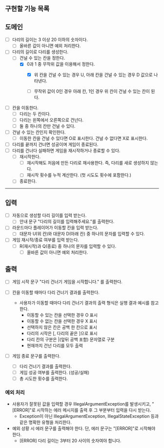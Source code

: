 ## 구현할 기능 목록

## 도메인

- [ ] 다리의 길이는 3 이상 20 이하의 숫자이다.
    - [ ] 올바른 값이 아니면 예외 처리한다.

- [ ] 다리의 길이로 다리를 생성한다.
    - [ ] 건널 수 있는 칸을 정한다.
        - [x] 0과 1 중 무작위 값을 이용해서 정한다.
            - [x] 위 칸을 건널 수 있는 경우 U, 아래 칸을 건널 수 있는 경우 D 값으로 나타낸다.
            - [ ] 무작위 값이 0인 경우 아래 칸, 1인 경우 위 칸이 건널 수 있는 칸이 된다.


- [ ] 칸을 이동한다.
    - [ ] 다리는 두 칸이다.
    - [ ] 다리는 왼쪽에서 오른쪽으로 건넌다.
    - [ ] 둘 중 하나의 칸만 건널 수 있다.
- [ ] 건널 수 있는 칸인지 확인한다.
    - [ ] 이동한 칸을 건널 수 있다면 O로 표시한다. 건널 수 없다면 X로 표시한다.

- [ ] 다리를 끝까지 건너면 성공이며 게임이 종료된다.
- [ ] 다리를 건너다 실패하면 게임을 재시작하거나 종료할 수 있다.
    - [ ] 재시작한다.
        - [ ] 재시작해도 처음에 만든 다리로 재사용한다. 즉, 다리를 새로 생성하지 않는다.
        - [ ] 재시작 횟수를 누적 계산한다. (첫 시도도 횟수에 포함한다.)
    - [ ] 종료한다.

---

## 입력

- [ ] 자동으로 생성할 다리 길이를 입력 받는다.
    - [ ] 안내 문구 "다리의 길이를 입력해주세요."를 출력한다.

- [ ] 라운드마다 플레이어가 이동할 칸을 입력 받는다.
    - [ ] 대문자 U(위 칸)와 대문자 D(아래 칸) 중 하나의 문자를 입력할 수 있다.

- [ ] 게임 재시작/종료 여부를 입력 받는다.
    - [ ] R(재시작)과 Q(종료) 중 하나의 문자를 입력할 수 있다.
        - [ ] 올바른 값이 아니면 예외 처리한다.

## 출력

- [ ] 게임 시작 문구 "다리 건너기 게임을 시작합니다." 를 출력한다.

- [ ] 칸을 이동할 때마다 다리 건너기 결과를 출력한다.
    - 사용자가 이동할 때마다 다리 건너기 결과의 출력 형식은 실행 결과 예시를 참고한다.
        - 이동할 수 있는 칸을 선택한 경우 O 표시
        - 이동할 수 없는 칸을 선택한 경우 X 표시
        - 선택하지 않은 칸은 공백 한 칸으로 표시
        - 다리의 시작은 [, 다리의 끝은 ]으로 표시
        - 다리 칸의 구분은 |(앞뒤 공백 포함) 문자열로 구분
        - 현재까지 건넌 다리를 모두 출력

- [ ] 게임 종료 문구를 출력한다.
    - [ ] 다리 건너기 결과를 출력한다.
    - [ ] 게임 성공 여부를 출력한다. (성공/실패)
    - [ ] 총 시도한 횟수를 출력한다.

### 예외 처리

- 사용자가 잘못된 값을 입력할 경우 IllegalArgumentException를 발생시키고, "[ERROR]"로 시작하는 에러 메시지를 출력 후 그 부분부터 입력을 다시 받는다.
    - Exception이 아닌 IllegalArgumentException, IllegalStateException 등과 같은 명확한 유형을 처리한다.
- 예외 상황 시 에러 문구를 출력해야 한다. 단, 에러 문구는 "[ERROR]"로 시작해야 한다.
    - [ERROR] 다리 길이는 3부터 20 사이의 숫자여야 합니다.
